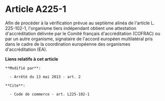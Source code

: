 # Article A225-1

Afin de procéder à la vérification prévue au septième alinéa de l'article L. 225-102-1, l'organisme tiers indépendant obtient
une attestation d'accréditation délivrée par le Comité français d'accréditation (COFRAC) ou par un autre organisme,
signataire de l'accord européen multilatéral pris dans le cadre de la coordination européenne des organismes d'accréditation
(EA).

**Liens relatifs à cet article**

	**Modifié par**:

	  - Arrêté du 13 mai 2013 - art. 2

	**Cite**:

	  - Code de commerce - art. L225-102-1

